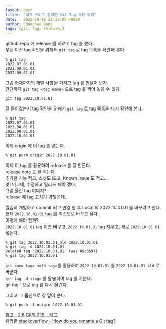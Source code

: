 ```yaml
---
layout: post
title:  "내가 쓰려고 정리한 Git Tag 사용 방법"
date:   2022-10-18 21:20:00 +0900
author: Changbae Bang
tags: [git, tag, release,]
---
```


github repo 에 release 를 하려고 tag 를 했다.  
우선 이전 tag 확인을 위해서 `git tag` 로 tag 목록을 확인해 본다.  

```
% git tag
2022.07.01.01
2022.08.01.01
2022.09.01.01
```

그럼 현재까지의 개발 사항을 가지고 tag 를 만들어 보자.  
간단하다  `git tag <tag name>` 으로 tag 를 찍어 놓을 수 있다.

```
git tag 2022.10.01.01
```

잘 들어갔는지 tag 확인을 위해서 `git tag` 로 tag 목록을 다시 확인해 본다.
```
% git tag
2022.07.01.01
2022.08.01.01
2022.09.01.01
2022.10.01.01
```

이제 origin 에 이 tag 를 넣는다.

```
% git push origin 2022.10.01.01
```

이제 이 tag 를 활용하여 release 를 잘 만든다.  
release note 도 잘 적는다.  
추가한 기능 적고, 스샷도 뜨고, Known Issue 도 적고...  
앗! 버그네, 수정하고 릴리즈 해야 겠다.  
그럼 올린 tag 어쩌지?  
release 에 tag 고치기 귀찮은데...  

열심히 개발하고 commit 햐고 반영 한 후 Local 의 2022.10.01.01 을 바꾸려고 한다.  
현재 `2022.10.01.01` tag 를 최신으로 바꾸고 싶다.  
어떻게 해야 할까?  
`2022.10.01.01` tag 이름 바꾸고, `2022.10.01.01` tag 지우고, 새로 `2022.10.01.01` 넣는다.  

```
% git tag 2022.10.01.01_old 2022.10.01.01
% git tag -d 2022.10.01.01                     
Deleted tag '2022.10.01.01' (was 09c3597)
% git tag 2022.10.01.01
```                     

`git <new tag> <old tag>`를 활용하여 `2022.10.01.01` 를 `2022.10.01.01_old` 로 바꾼다.  
`git tag -d <tag>` 를 활용하여 tag 를 지운다.  
git tag <tag name>` 으로 tag 를 다시 올린다.  

그리고 `-f` 옵션으로 걍 덮어 쓴다.  
```
% git push -f origin 2022.10.01.01
```

[참고 - 2.6 Git의 기초 - 태그](https://git-scm.com/book/ko/v2/Git%EC%9D%98-%EA%B8%B0%EC%B4%88-%ED%83%9C%EA%B7%B8)  
[유명한 stackoverflow - How do you rename a Git tag?](https://stackoverflow.com/questions/1028649/how-do-you-rename-a-git-tag)


